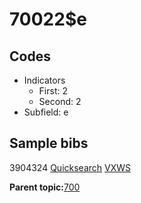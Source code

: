 # 70022$e

## Codes

-   Indicators
    -   First: 2
    -   Second: 2
-   Subfield: e

## Sample bibs

3904324 [Quicksearch](https://search.library.yale.edu/catalog/3904324) [VXWS](http://prodorbis.library.yale.edu:7014/vxws/GetHoldingsService?bibId=3904324)

**Parent topic:**[700](../../tags/700/700.md)

